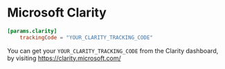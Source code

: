 # Microsoft Clarity

```toml
[params.clarity]
    trackingCode = "YOUR_CLARITY_TRACKING_CODE"
```

You can get your `YOUR_CLARITY_TRACKING_CODE` from the Clarity dashboard,
by visiting <https://clarity.microsoft.com/>

